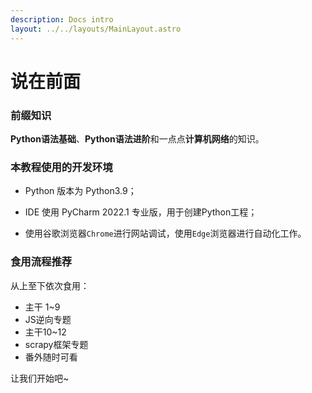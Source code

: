 ```yaml
---
description: Docs intro
layout: ../../layouts/MainLayout.astro
---
```


# 说在前面

### 前缀知识

**Python语法基础**、**Python语法进阶**和一点点**计算机网络**的知识。

### 本教程使用的开发环境

+ Python 版本为 Python3.9；

+ IDE 使用 PyCharm 2022.1 专业版，用于创建Python工程；

+ 使用谷歌浏览器`Chrome`进行网站调试，使用`Edge`浏览器进行自动化工作。

### 食用流程推荐

从上至下依次食用：

+ 主干 1~9
+ JS逆向专题
+ 主干10~12
+ scrapy框架专题
+ 番外随时可看

让我们开始吧~
